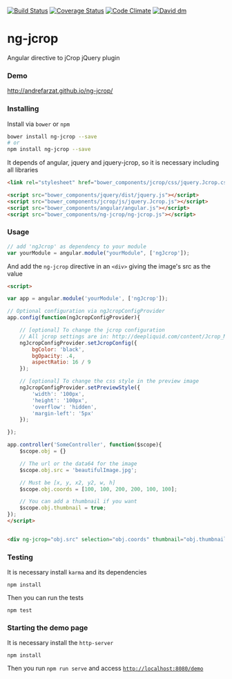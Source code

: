 [![Build Status](https://travis-ci.org/andrefarzat/ng-jcrop.svg?branch=master)](https://travis-ci.org/andrefarzat/ng-jcrop)
[![Coverage Status](https://coveralls.io/repos/andrefarzat/ng-jcrop/badge.png)](https://coveralls.io/r/andrefarzat/ng-jcrop)
[![Code Climate](https://codeclimate.com/github/andrefarzat/ng-jcrop/badges/gpa.svg)](https://codeclimate.com/github/andrefarzat/ng-jcrop)
[![David dm](https://david-dm.org/andrefarzat/ng-jcrop.svg)](https://david-dm.org/andrefarzat/ng-jcrop)

ng-jcrop
========

Angular directive to jCrop jQuery plugin


### Demo

http://andrefarzat.github.io/ng-jcrop/


### Installing

Install via `bower` or `npm`

```sh
bower install ng-jcrop --save
# or
npm install ng-jcrop --save
```


It depends of angular, jquery and jquery-jcrop, so it is necessary including all libraries

```html
<link rel="stylesheet" href="bower_components/jcrop/css/jquery.Jcrop.css" />

<script src="bower_components/jquery/dist/jquery.js"></script>
<script src="bower_components/jcrop/js/jquery.Jcrop.js"></script>
<script src="bower_components/angular/angular.js"></script>
<script src="bower_components/ng-jcrop/ng-jcrop.js"></script>
```

### Usage

```js
// add 'ngJcrop' as dependency to your module
var yourModule = angular.module("yourModule", ['ngJcrop']);
```

And add the `ng-jcrop` directive in an `<div>` giving the
image's src as the value
```html
<script>

var app = angular.module('yourModule', ['ngJcrop']);

// Optional configuration via ngJcropConfigProvider
app.config(function(ngJcropConfigProvider){

    // [optional] To change the jcrop configuration
    // All jcrop settings are in: http://deepliquid.com/content/Jcrop_Manual.html#Setting_Options
    ngJcropConfigProvider.setJcropConfig({
        bgColor: 'black',
        bgOpacity: .4,
        aspectRatio: 16 / 9
    });

    // [optional] To change the css style in the preview image
    ngJcropConfigProvider.setPreviewStyle({
        'width': '100px',
        'height': '100px',
        'overflow': 'hidden',
        'margin-left': '5px'
    });

});

app.controller('SomeController', function($scope){
    $scope.obj = {}

    // The url or the data64 for the image
    $scope.obj.src = 'beautifulImage.jpg';

    // Must be [x, y, x2, y2, w, h]
    $scope.obj.coords = [100, 100, 200, 200, 100, 100];

    // You can add a thumbnail if you want
    $scope.obj.thumbnail = true;
});
</script>


<div ng-jcrop="obj.src" selection="obj.coords" thumbnail="obj.thumbnail"></div>
````

### Testing

It is necessary install `karma` and its dependencies
```shell
npm install
```

Then you can run the tests
```shell
npm test
```


### Starting the demo page

It is necessary install the `http-server`
```shell
npm install
```

Then you run `npm run serve` and access [`http://localhost:8080/demo`](http://localhost:8080/demo)
